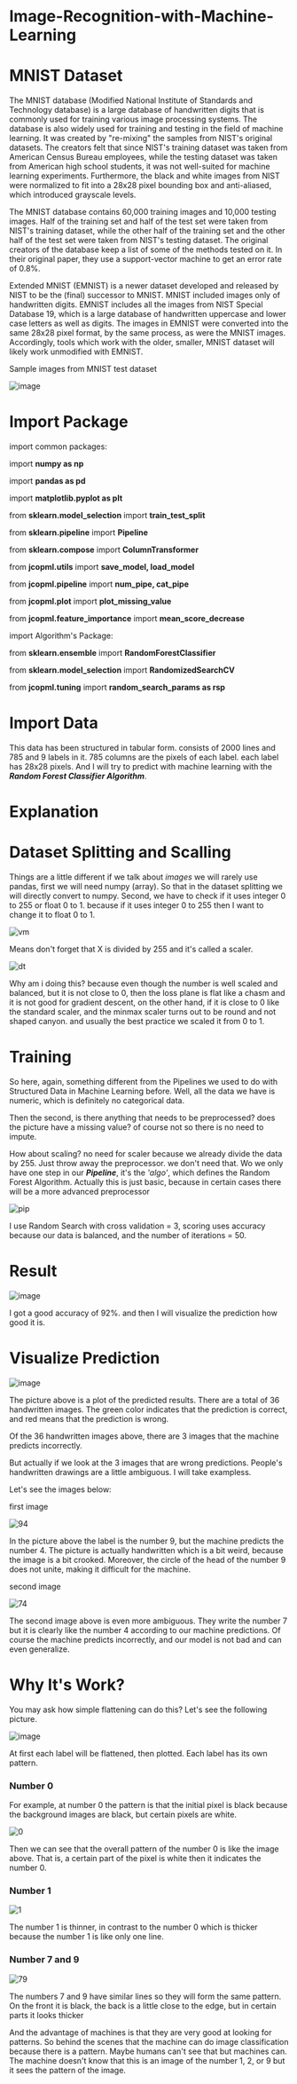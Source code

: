 # Image-Recognition-with-Machine-Learning

# MNIST Dataset

The MNIST database (Modified National Institute of Standards and Technology database) is a large database of handwritten digits that is commonly used for training various image processing systems. The database is also widely used for training and testing in the field of machine learning. It was created by "re-mixing" the samples from NIST's original datasets. The creators felt that since NIST's training dataset was taken from American Census Bureau employees, while the testing dataset was taken from American high school students, it was not well-suited for machine learning experiments. Furthermore, the black and white images from NIST were normalized to fit into a 28x28 pixel bounding box and anti-aliased, which introduced grayscale levels.

The MNIST database contains 60,000 training images and 10,000 testing images. Half of the training set and half of the test set were taken from NIST's training dataset, while the other half of the training set and the other half of the test set were taken from NIST's testing dataset. The original creators of the database keep a list of some of the methods tested on it. In their original paper, they use a support-vector machine to get an error rate of 0.8%.

Extended MNIST (EMNIST) is a newer dataset developed and released by NIST to be the (final) successor to MNIST. MNIST included images only of handwritten digits. EMNIST includes all the images from NIST Special Database 19, which is a large database of handwritten uppercase and lower case letters as well as digits. The images in EMNIST were converted into the same 28x28 pixel format, by the same process, as were the MNIST images. Accordingly, tools which work with the older, smaller, MNIST dataset will likely work unmodified with EMNIST.


Sample images from MNIST test dataset

![image](https://user-images.githubusercontent.com/86812576/167291771-21067340-37c9-46af-9cb5-f8f08c8b51cd.png)

# Import Package

import common packages:

import **numpy as np**

import **pandas as pd**

import **matplotlib.pyplot as plt**

from **sklearn.model_selection** import **train_test_split**

from **sklearn.pipeline** import **Pipeline**

from **sklearn.compose** import **ColumnTransformer**

from **jcopml.utils** import **save_model, load_model**

from **jcopml.pipeline** import **num_pipe, cat_pipe**

from **jcopml.plot** import **plot_missing_value**

from **jcopml.feature_importance** import **mean_score_decrease**

import Algorithm's Package:

from **sklearn.ensemble** import **RandomForestClassifier**

from **sklearn.model_selection** import **RandomizedSearchCV**

from **jcopml.tuning** import **random_search_params as rsp**

# Import Data

 This data has been structured in tabular form. consists of 2000 lines and 785 and 9 labels in it. 785 columns are the pixels of each label. each label has 28x28 pixels. And I will try to predict with machine learning with the _**Random Forest Classifier Algorithm**_.
 
# Explanation
# Dataset Splitting and Scalling

Things are a little different if we talk about _images_ we will rarely use pandas, first we will need numpy (array). So that in the dataset splitting we will directly convert to numpy. Second, we have to check if it uses integer 0 to 255 or float 0 to 1. because if it uses integer 0 to 255 then I want to change it to float 0 to 1.

![vm](https://user-images.githubusercontent.com/86812576/167293357-e4ac5d7d-880e-46d1-93cb-f17473574cf1.png)

Means don't forget that X is divided by 255 and it's called a scaler.

![dt](https://user-images.githubusercontent.com/86812576/167293428-18f33fa1-c1cc-49ee-8d53-d3b22b0af6e0.png)

Why am i doing this? because even though the number is well scaled and balanced, but it is not close to 0, then the loss plane is flat like a chasm and it is not good for gradient descent, on the other hand, if it is close to 0 like the standard scaler, and the minmax scaler turns out to be round and not shaped canyon. and usually the best practice we scaled it from 0 to 1.

# Training

So here, again, something different from the Pipelines we used to do with Structured Data in Machine Learning before. Well, all the data we have is numeric, which is definitely no categorical data. 

Then the second, is there anything that needs to be preprocessed? does the picture have a missing value? of course not so there is no need to impute. 

How about scaling? no need for scaler because we already divide the data by 255. Just throw away the preprocessor. we don't need that. Wo we only have one step in our **_Pipeline_**, it's the _'algo'_, which defines the Random Forest Algorithm. Actually this is just basic, because in certain cases there will be a more advanced preprocessor


![pip](https://user-images.githubusercontent.com/86812576/167298969-b23ff425-ce56-474f-96b7-4bf7d1e5b4f2.png)

I use Random Search with cross validation = 3, scoring uses accuracy because our data is balanced, and the number of iterations = 50.

# Result 

![image](https://user-images.githubusercontent.com/86812576/167301143-ebc2ca45-5dcf-4157-b8f3-07ff3f56d309.png)

I got a good accuracy of 92%. and then I will visualize the prediction how good it is.

# Visualize Prediction

![image](https://user-images.githubusercontent.com/86812576/167301415-05676610-34c8-411c-b013-4a86428bb2cb.png)

The picture above is a plot of the predicted results. There are a total of 36 handwritten images. The green color indicates that the prediction is correct, and red means that the prediction is wrong.

Of the 36 handwritten images above, there are 3 images that the machine predicts incorrectly.

But actually if we look at the 3 images that are wrong predictions. People's handwritten drawings are a little ambiguous. I will take exampless.

Let's see the images below:

first image

![94](https://user-images.githubusercontent.com/86812576/167302008-6e8f380a-f013-4a38-a81b-5bbfd5c57a04.png)

In the picture above the label is the number 9, but the machine predicts the number 4. The picture is actually handwritten which is a bit weird, because the image is a bit crooked. Moreover, the circle of the head of the number 9 does not unite, making it difficult for the machine.

second image

![74](https://user-images.githubusercontent.com/86812576/167302248-7088a172-e8a4-4039-b208-c872f3f60cfe.png)

The second image above is even more ambiguous. They write the number 7 but it is clearly like the number 4 according to our machine predictions. Of course the machine predicts incorrectly, and our model is not bad and can even generalize.

# Why It's Work?

You may ask how simple flattening can do this? Let's see the following picture.

![image](https://user-images.githubusercontent.com/86812576/167302845-193f9d82-fadb-4c6b-969a-a5ddd1d95ebf.png)

At first each label will be flattened, then plotted. Each label has its own pattern.

### Number 0

For example, at number 0 the pattern is that the initial pixel is black because the background images are black, but certain pixels are white.

![0](https://user-images.githubusercontent.com/86812576/167429036-e253ec56-ca4f-4d29-80b0-6119a10cc518.png)

Then we can see that the overall pattern of the number 0 is like the image above. That is, a certain part of the pixel is white then it indicates the number 0.

### Number 1

![1](https://user-images.githubusercontent.com/86812576/167430030-e30db4ca-c848-418f-bdc0-42af570a143c.png)

The number 1 is thinner, in contrast to the number 0 which is thicker because the number 1 is like only one line.

### Number 7 and 9

![79](https://user-images.githubusercontent.com/86812576/167430654-b4f3a287-b379-436a-978d-e52e393cb9c6.png)

The numbers 7 and 9 have similar lines so they will form the same pattern. On the front it is black, the back is a little close to the edge, but in certain parts it looks thicker

And the advantage of machines is that they are very good at looking for patterns. So behind the scenes that the machine can do image classification because there is a pattern. Maybe humans can't see that but machines can. The machine doesn't know that this is an image of the number 1, 2, or 9 but it sees the pattern of the image.
